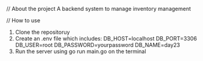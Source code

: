 // About the project
A backend system to manage inventory management

// How to use
1. Clone the repositoruy
2. Create an .env file which includes:
DB_HOST=localhost
DB_PORT=3306
DB_USER=root
DB_PASSWORD=yourpassword
DB_NAME=day23
3. Run the server using go run main.go on the terminal